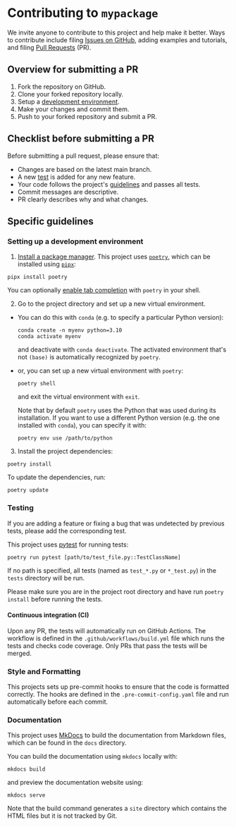 # Contributing to `mypackage`

We invite anyone to contribute to this project and help make it better. Ways to contribute include filing [Issues on GitHub](https://github.com/DorisMai/mypackage/issues), adding examples and tutorials, and filing [Pull Requests](https://github.com/DorisMai/mypackage/pulls) (PR).

## Overview for submitting a PR
1. Fork the repository on GitHub.
2. Clone your forked repository locally.
3. Setup a [development environment](#setting-up-a-development-environment).
4. Make your changes and commit them.
5. Push to your forked repository and submit a PR.

## Checklist before submitting a PR

Before submitting a pull request, please ensure that:
- Changes are based on the latest main branch.
- A new [test](#testing) is added for any new feature.
- Your code follows the project's [guidelines](#specific-guidelines) and passes all tests.
- Commit messages are descriptive.
- PR clearly describes why and what changes.

## Specific guidelines
### Setting up a development environment

1. [Install a package manager](https://hatch.pypa.io/latest/install/).
This project uses [`poetry`](https://python-poetry.org/docs/basic-usage/), which can be installed using [`pipx`](https://pipx.pypa.io/stable/installation/):
  ```
  pipx install poetry
  ```
  You can optionally [enable tab completion](https://python-poetry.org/docs/#enable-tab-completion-for-bash-fish-or-zsh) with `poetry` in your shell.

2. Go to the project directory and set up a new virtual environment.
- You can do this with `conda` (e.g. to specify a particular Python version):
  ```
  conda create -n myenv python=3.10
  conda activate myenv
  ```
  and deactivate with `conda deactivate`.
  The activated environment that's not `(base)` is automatically recognized by `poetry`.
- or, you can set up a new virtual environment with `poetry`:
  ```
  poetry shell
  ```
  and exit the virtual environment with `exit`.

  Note that by default `poetry` uses the Python that was used during its installation. If you want to use a different Python version (e.g. the one installed with `conda`), you can specify it with:
  ```
  poetry env use /path/to/python
  ```

3. Install the project dependencies:
  ```
  poetry install
  ```
  To update the dependencies, run:
  ```
  poetry update
  ```

### Testing

If you are adding a feature or fixing a bug that was undetected by previous tests, please add the corresponding test.

This project uses [pytest](https://docs.pytest.org/en/8.0.x/) for running tests:
```
poetry run pytest [path/to/test_file.py::TestClassName]
```
If no path is specified, all tests (named as `test_*.py` or `*_test.py`) in the `tests` directory will be run.

Please make sure you are in the project root directory and have run `poetry install` before running the tests.

#### Continuous integration (CI)

Upon any PR, the tests will automatically run on GitHub Actions. The workflow is defined in the `.github/workflows/build.yml` file which runs the tests and checks code coverage. Only PRs that pass the tests will be merged.

### Style and Formatting

This projects sets up pre-commit hooks to ensure that the code is formatted correctly. The hooks are defined in the `.pre-commit-config.yaml` file and run automatically before each commit.

### Documentation
This project uses [MkDocs](https://www.mkdocs.org/) to build the documentation from Markdown files, which can be found in the `docs` directory.

You can build the documentation using `mkdocs` locally with:
```
mkdocs build
```
and preview the documentation website using:
```
mkdocs serve
```
Note that the build command generates a `site` directory which contains the HTML files but it is not tracked by Git.
